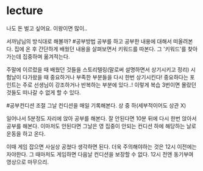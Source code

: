# lecture
나도 돈 벌고 싶어요. 이왕이면 많이..

서까남님의 방식대로 해볼까?
#공부방법
공부를 하고 공부한 내용에 대해서 떠올려본다.
집에 온 후 간단하게 배웠던 내용을 살펴보면서 키워드를 따본다.
그 '키워드'를 찾아가는데 집중하며 옮겨적는다.

주말에 이르렀을 때 배웠던 것들을 스토리텔링(말로써 설명하면서 상기시키고 정리) 
시험날이 다가왔을 때 중요하거나 부족한 부분들을 다시 한번 상기시킨다!
중요하다는 포인트는 주로 선생님이 강조하거나 반복하는 부분에 있다..!
이렇게 복습 3번이면 몰랐던 것들도 떠나갈 수 없게 할 수 있다.

#공부컨디션 조절
그날 컨디션을 매일 기록해본다.
상 중 하(세부적이어도 상관 X)

일어나서 5분정도 자리에 앉아 공부를 해본다.
잘 안된다면 10분 뒤에 다시 한번 앉아서 공부를 해본다.
이마저도 안된다면 그날은 영 집중이 안되는 컨디션 하에 해당하는 날로
운동을 하고 온다.

이때 게임 잡으면 사실상 공쳤다 생각하면 된다.
더욱 주의해야하는 것은 12시 이전에는 자야한다.
그 때마저도 게임하면 다음날 컨디션을 보장할 수 없다.
12시 전엔 동기부여 영상으로 마무으리.
